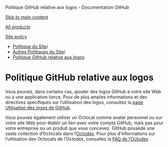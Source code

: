 Politique GitHub relative aux logos - Documentation GitHub

[Skip to main content](#main-content)

[All products](/fr)

[Site policy](/site-policy)

* [Politique du Site](/fr/site-policy)/
* [Autres Politiques du Site](/fr/site-policy/other-site-policies)/
* [Politique GitHub relative aux logos](/fr/site-policy/other-site-policies/github-logo-policy)

Politique GitHub relative aux logos
==========

Vous pouvez, dans certains cas, ajouter des logos GitHub à votre site Web ou à une application tierce. Pour de plus amples informations et des directives spécifiques sur l’utilisation des logos, consultez la [page Utilisation des logos de GitHub](https://github.com/logos).

Vous pouvez également utiliser un Octocat comme avatar personnel ou sur votre site Web pour établir un lien avec votre compte GitHub, mais pas pour votre entreprise ou un produit que vous concevez. GitHub possède une vaste collection d’Octocats dans l’[Octodex](https://octodex.github.com/). Pour plus d’informations sur l’utilisation des Octocats de l’Octodex, consultez la [FAQ de l’Octodex](https://octodex.github.com/faq/).
